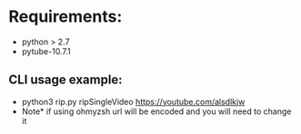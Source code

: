 # Requirements:
- python > 2.7
- pytube-10.7.1

## CLI usage example:
- python3 rip.py ripSingleVideo https://youtube.com/alsdlkjw
- Note* if using ohmyzsh url will be encoded and you will need to change it